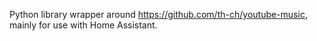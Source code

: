 Python library wrapper around https://github.com/th-ch/youtube-music, mainly for use with Home Assistant.